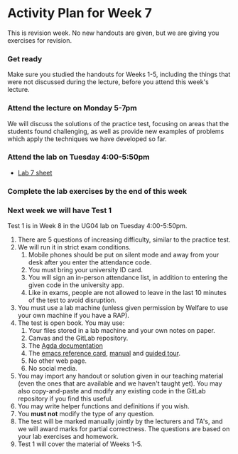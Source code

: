 # Activity Plan for Week 7

This is revision week. No new handouts are given, but we are giving you exercises for revision.

### Get ready

Make sure you studied the handouts for Weeks 1-5, including the things that were not discussed during the lecture, before you attend this week's lecture.

### Attend the lecture on Monday 5-7pm

We will discuss the solutions of the practice test, focusing on areas that the students found challenging, as well as provide new examples of problems which apply the techniques we have developed so far.

### Attend the lab on Tuesday 4:00-5:50pm

 * [Lab 7 sheet](/files/LectureNotes/files/exercises/lab7.lagda.md)

### Complete the lab exercises by the end of this week

### Next week we will have Test 1

Test 1 is in Week 8 in the UG04 lab on Tuesday 4:00-5:50pm.

  1. There are 5 questions of increasing difficulty, similar to the practice test.
  1. We will run it in strict exam conditions.
     1. Mobile phones should be put on silent mode and away from your desk after you enter the attendance code.
     1. You must bring your university ID card.
     1. You will sign an in-person attendance list, in addition to entering the given code in the university app.
     1. Like in exams, people are not allowed to leave in the last 10 minutes of the test to avoid disruption.
  1. You must use a lab machine (unless given permission by Welfare to use your own machine if you have a RAP).
  1. The test is open book. You may use:
     1. Your files stored in a lab machine and your own notes on paper.
     1. Canvas and the GitLab repository.
     1. The [Agda documentation](https://agda.readthedocs.io/en/latest/)
     1. The [emacs reference card](https://www.gnu.org/software/emacs/refcards/pdf/refcard.pdf), [manual](https://www.gnu.org/software/emacs/manual/html_node/emacs/index.html) and [guided tour](https://www.gnu.org/software/emacs/tour/index.html).
     1. No other web page.
     1. No social media.
  1. You may import any handout or solution given in our teaching material (even the ones that are available and we haven't taught yet). You may also copy-and-paste and modify any existing code in the GitLab repository if you find this useful.
  1. You may write helper functions and definitions if you wish.
  1. You **must not** modify the type of any question.
  1. The test will be marked manually jointly by the lecturers and TA's, and we will award marks for partial correctness. The questions are based on your lab exercises and homework.
  1. Test 1 will cover the material of Weeks 1-5.
